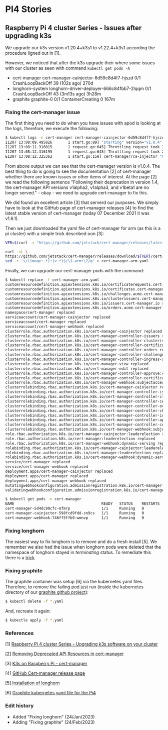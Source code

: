 # PI4 Stories

## Raspberry Pi 4 cluster Series - Issues after upgrading k3s

We upgrade our k3s version v1.20.4+k3s1 to v1.22.4+k3s1 according the procedure ligned out in [1].

However, we noticed that after the k3s upgrade their where some issues with our cluster as seen with command `kubectl get pods -A`

* cert-manager      cert-manager-cainjector-6d59c8d4f7-hjszd                          0/1     CrashLoopBackOff    39 (102s ago)   270d
* longhorn-system   longhorn-driver-deployer-666c84fbb7-2lqqm                         0/1     CrashLoopBackOff    43 (3m13s ago)   3h28m
* graphite          graphite-0                                                        0/1     ContainerCreating   0                167m

### Fixing the cert-manager issue

The first thing you need to do when you have issues with apod is looking at the logs, therefore, we execute the following:

```bash
$ kubectl logs -n cert-manager cert-manager-cainjector-6d59c8d4f7-hjszd
I1207 13:08:09.495826       1 start.go:89] "starting" version="v1.0.4" revision="4d870e49b43960fad974487a262395e65da1373e"
I1207 13:08:11.316015       1 request.go:645] Throttling request took 1.036581941s, request: GET:https://10.43.0.1:443/apis/admissionregistration.k8s.io/v1?timeout=32s
I1207 13:08:12.316195       1 request.go:645] Throttling request took 2.035257813s, request: GET:https://10.43.0.1:443/apis/node.k8s.io/v1beta1?timeout=32s
E1207 13:08:12.325362       1 start.go:158] cert-manager/ca-injector "msg"="error registering core-only controllers" "error"="no matches for kind \"MutatingWebhookConfiguration\" in version \"admissionregistration.k8s.io/v1beta1\""
```

From above output we can see that the cert-manager version is v1.0.4. The best thing to do is going to see the documentation [2] of cert-manager whether there are known issues or other items of interest. At the page [2] we read the following sentence "Following their deprecation in version 1.4, the cert-manager API versions v1alpha2, v1alpha3, and v1beta1 are no longer served." - okay - we need to upgrade cert-manager to fix this.

We did found an excellent article [3] that serverd our purposes. We simply have to look at the GitHub page of cert-manager releases [4] to find the latest stable version of cert-manager (today 07 December 2021 it was v1.6.1).

Then we just downloaded the yaml file of cert-manager for arm (as this is a pi cluster) with a simple trick described oon [3]:

```bash
VER=$(curl -s "https://github.com/jetstack/cert-manager/releases/latest" | cut -d\" -f2 | awk -F '/' '{print $NF}')

curl -sL \
https://github.com/jetstack/cert-manager/releases/download/${VER}/cert-manager.yaml |\
sed -r 's/(image:.*):(v.*)$/\1-arm:\2/g' > cert-manager-arm.yaml
```

Finally, we can upgrade our cert-manager pods with the command:

```bash
$ kubectl replace -f cert-manager-arm.yaml
customresourcedefinition.apiextensions.k8s.io/certificaterequests.cert-manager.io replaced
customresourcedefinition.apiextensions.k8s.io/certificates.cert-manager.io replaced
customresourcedefinition.apiextensions.k8s.io/challenges.acme.cert-manager.io replaced
customresourcedefinition.apiextensions.k8s.io/clusterissuers.cert-manager.io replaced
customresourcedefinition.apiextensions.k8s.io/issuers.cert-manager.io replaced
customresourcedefinition.apiextensions.k8s.io/orders.acme.cert-manager.io replaced
namespace/cert-manager replaced
serviceaccount/cert-manager-cainjector replaced
serviceaccount/cert-manager replaced
serviceaccount/cert-manager-webhook replaced
clusterrole.rbac.authorization.k8s.io/cert-manager-cainjector replaced
clusterrole.rbac.authorization.k8s.io/cert-manager-controller-issuers replaced
clusterrole.rbac.authorization.k8s.io/cert-manager-controller-clusterissuers replaced
clusterrole.rbac.authorization.k8s.io/cert-manager-controller-certificates replaced
clusterrole.rbac.authorization.k8s.io/cert-manager-controller-orders replaced
clusterrole.rbac.authorization.k8s.io/cert-manager-controller-challenges replaced
clusterrole.rbac.authorization.k8s.io/cert-manager-controller-ingress-shim replaced
clusterrole.rbac.authorization.k8s.io/cert-manager-view replaced
clusterrole.rbac.authorization.k8s.io/cert-manager-edit replaced
clusterrole.rbac.authorization.k8s.io/cert-manager-controller-approve:cert-manager-io replaced
clusterrole.rbac.authorization.k8s.io/cert-manager-controller-certificatesigningrequests replaced
clusterrole.rbac.authorization.k8s.io/cert-manager-webhook:subjectaccessreviews replaced
clusterrolebinding.rbac.authorization.k8s.io/cert-manager-cainjector replaced
clusterrolebinding.rbac.authorization.k8s.io/cert-manager-controller-issuers replaced
clusterrolebinding.rbac.authorization.k8s.io/cert-manager-controller-clusterissuers replaced
clusterrolebinding.rbac.authorization.k8s.io/cert-manager-controller-certificates replaced
clusterrolebinding.rbac.authorization.k8s.io/cert-manager-controller-orders replaced
clusterrolebinding.rbac.authorization.k8s.io/cert-manager-controller-challenges replaced
clusterrolebinding.rbac.authorization.k8s.io/cert-manager-controller-ingress-shim replaced
clusterrolebinding.rbac.authorization.k8s.io/cert-manager-controller-approve:cert-manager-io replaced
clusterrolebinding.rbac.authorization.k8s.io/cert-manager-controller-certificatesigningrequests replaced
clusterrolebinding.rbac.authorization.k8s.io/cert-manager-webhook:subjectaccessreviews replaced
role.rbac.authorization.k8s.io/cert-manager-cainjector:leaderelection replaced
role.rbac.authorization.k8s.io/cert-manager:leaderelection replaced
role.rbac.authorization.k8s.io/cert-manager-webhook:dynamic-serving replaced
rolebinding.rbac.authorization.k8s.io/cert-manager-cainjector:leaderelection replaced
rolebinding.rbac.authorization.k8s.io/cert-manager:leaderelection replaced
rolebinding.rbac.authorization.k8s.io/cert-manager-webhook:dynamic-serving replaced
service/cert-manager replaced
service/cert-manager-webhook replaced
deployment.apps/cert-manager-cainjector replaced
deployment.apps/cert-manager replaced
deployment.apps/cert-manager-webhook replaced
mutatingwebhookconfiguration.admissionregistration.k8s.io/cert-manager-webhook replaced
validatingwebhookconfiguration.admissionregistration.k8s.io/cert-manager-webhook replaced

$ kubectl get pods -n cert-manager
NAME                                       READY   STATUS    RESTARTS   AGE
cert-manager-5d4dc99cfc-mfmrp              1/1     Running   0          161m
cert-manager-cainjector-598fcd9fdd-sn9cs   1/1     Running   0          161m
cert-manager-webhook-746ff5ffb9-wmnvp      1/1     Running   0          161m
```

### Fixing longhorn

The easiest way to fix longhorn is to remove and do a fresh install [5]. We remember we also had the issue when longhorn pods were deleted that the namespace of longhorn stayed in *terminating* status. To remediate this there is a [trick](https://medium.com/@it-craftsman/how-to-fix-kubernetes-namespaces-stuck-in-terminating-state-ea46c5fff045)

### Fixing graphite

The graphite container was setup [6] via the kubernetes yaml files. Therefore, to remove the failing pod just run (inside the kubernetes directory of our [graphite github project](https://github.com/gdha/pi4-graphite)):

```bash
$ kubectl delete -f *.yaml
```

And, recreate it again:

```bash
$ kubectle apply -f *.yaml
```


### References

[1] [Raspberry Pi 4 cluster Series - Upgrading k3s software on your cluster](https://gdha.github.io/pi-stories/pi-stories6/)

[2] [Removing Deprecated API Resources in cert-manager](https://cert-manager.io/docs/installation/upgrading/remove-deprecated-apis/)

[3] [K3s on Raspberry Pi - cert-manager](https://bryanbende.com/development/2021/07/01/k3s-raspberry-pi-cert-manager)

[4] [GitHub Cert-manager release page](https://github.com/jetstack/cert-manager/releases)

[5] [Installation of longhorn](https://gdha.github.io/pi-stories/pi-stories9/)

[6] [Graphite kubernetes yaml file for the Pi4](https://github.com/gdha/pi4-graphite/blob/main/kubernetes/readme.md)

### Edit history

- Added "Fixing longhorn" (24/Jan/2023)
- Adding "Fixing graphite" (24/Feb/2023)
